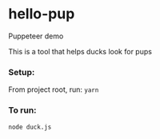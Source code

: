 # hello-pup
Puppeteer demo

This is a tool that helps ducks look for pups

### Setup:
From project root, run:
`yarn`

### To run: 
`node duck.js`
